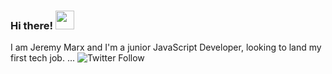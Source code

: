 ### Hi there!  <img src="https://raw.githubusercontent.com/MartinHeinz/MartinHeinz/master/wave.gif" width="30px" />
I am Jeremy Marx and I'm a junior JavaScript Developer, looking to land my first tech job.
...
![Twitter Follow](https://img.shields.io/twitter/follow/jeremydmarx?label=Follow%20me%20on%20Twitter&style=social)

<!--
**jeremydmarx813/jeremydmarx813** is a ✨ _special_ ✨ repository because its `README.md` (this file) appears on your GitHub profile.

Here are some ideas to get you started:

- 🔭 I’m currently working on ...
- 🌱 I’m currently learning ...
- 👯 I’m looking to collaborate on ...
- 🤔 I’m looking for help with ...
- 💬 Ask me about ...
- 📫 How to reach me: ...
- 😄 Pronouns: ...
- ⚡ Fun fact: ...
-->
